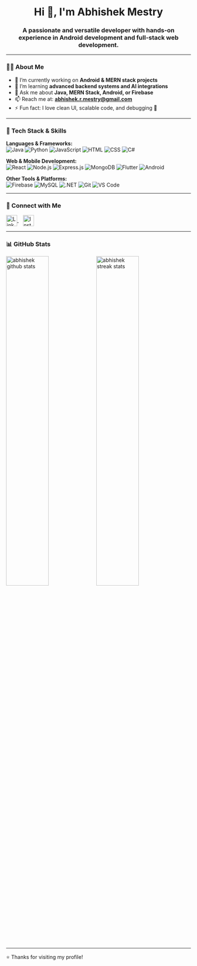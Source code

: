 <h1 align="center">Hi 👋, I'm Abhishek Mestry</h1>
<h3 align="center">A passionate and versatile developer with hands-on experience in Android development and full-stack web development.</h3>

---

### 🧑‍💻 About Me

- 🔭 I’m currently working on **Android & MERN stack projects**
- 🌱 I’m learning **advanced backend systems and AI integrations**
- 💬 Ask me about **Java, MERN Stack, Android, or Firebase**
- 📫 Reach me at: **abhishek.r.mestry@gmail.com**
- ⚡ Fun fact: I love clean UI, scalable code, and debugging 🧩

---

### 💼 Tech Stack & Skills

**Languages & Frameworks:**  
![Java](https://img.shields.io/badge/Java-ED8B00?style=for-the-badge&logo=java&logoColor=white)
![Python](https://img.shields.io/badge/Python-3776AB?style=for-the-badge&logo=python&logoColor=white)
![JavaScript](https://img.shields.io/badge/JavaScript-F7DF1E?style=for-the-badge&logo=javascript&logoColor=black)
![HTML](https://img.shields.io/badge/HTML5-E34F26?style=for-the-badge&logo=html5&logoColor=white)
![CSS](https://img.shields.io/badge/CSS3-1572B6?style=for-the-badge&logo=css3&logoColor=white)
![C#](https://img.shields.io/badge/C%23-68217A?style=for-the-badge&logo=csharp&logoColor=white)

**Web & Mobile Development:**  
![React](https://img.shields.io/badge/React.js-61DAFB?style=for-the-badge&logo=react&logoColor=black)
![Node.js](https://img.shields.io/badge/Node.js-339933?style=for-the-badge&logo=node.js&logoColor=white)
![Express.js](https://img.shields.io/badge/Express.js-000000?style=for-the-badge&logo=express&logoColor=white)
![MongoDB](https://img.shields.io/badge/MongoDB-4EA94B?style=for-the-badge&logo=mongodb&logoColor=white)
![Flutter](https://img.shields.io/badge/Flutter-02569B?style=for-the-badge&logo=flutter&logoColor=white)
![Android](https://img.shields.io/badge/Android-3DDC84?style=for-the-badge&logo=android&logoColor=white)

**Other Tools & Platforms:**  
![Firebase](https://img.shields.io/badge/Firebase-ffca28?style=for-the-badge&logo=firebase&logoColor=black)
![MySQL](https://img.shields.io/badge/MySQL-005C84?style=for-the-badge&logo=mysql&logoColor=white)
![.NET](https://img.shields.io/badge/.NET-512BD4?style=for-the-badge&logo=dotnet&logoColor=white)
![Git](https://img.shields.io/badge/Git-F05032?style=for-the-badge&logo=git&logoColor=white)
![VS Code](https://img.shields.io/badge/VSCode-007ACC?style=for-the-badge&logo=visual-studio-code&logoColor=white)

---

### 📱 Connect with Me

<p align="left">
<a href="https://linkedin.com/in/abhishek mestry" target="_blank">
  <img align="center" src="https://cdn.jsdelivr.net/gh/devicons/devicon/icons/linkedin/linkedin-original.svg" alt="LinkedIn" height="30" width="30" />
</a>
&nbsp;&nbsp;
<a href="https://instagram.com/abhishek.mestry_" target="_blank">
  <img align="center" src="https://cdn.jsdelivr.net/gh/devicons/devicon/icons/instagram/instagram-original.svg" alt="Instagram" height="30" width="30" />
</a>
</p>

---

### 📊 GitHub Stats

<p align="left">
  <img src="https://github-readme-stats.vercel.app/api?username=AbhishekMestry&show_icons=true&theme=tokyonight" alt="abhishek github stats" width="48%"/>
  <img src="https://github-readme-streak-stats.herokuapp.com/?user=AbhishekMestry&theme=tokyonight" alt="abhishek streak stats" width="48%"/>
</p>

---

⭐️ Thanks for visiting my profile!



